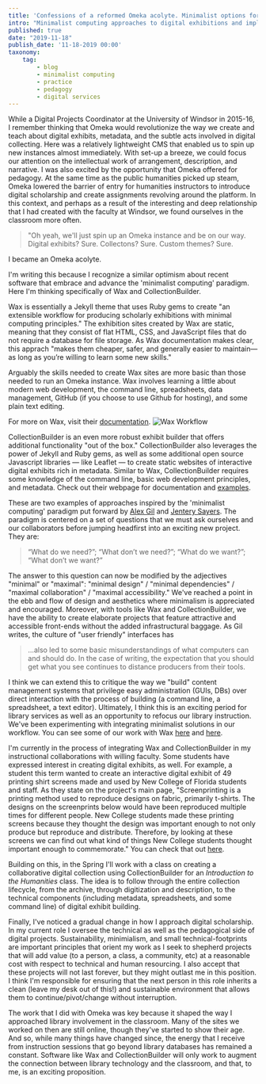 ```yaml
---
title: 'Confessions of a reformed Omeka acolyte. Minimalist options for digital exhibitions'
intro: "Minimalist computing approaches to digital exhibitions and implications for services and undergraduate instruction"
published: true
date: "2019-11-18"
publish_date: '11-18-2019 00:00'
taxonomy:
    tag:
        - blog
        - minimalist computing
        - practice
        - pedagogy
        - digital services
---
```


While a Digital Projects Coordinator at the University of Windsor in 2015-16, I remember thinking that Omeka would revolutionize the way we create and teach about digital exhibits, metadata, and the subtle acts involved in digital collecting. Here was a relatively lightweight CMS that enabled us to spin up new instances almost immediately. With set-up a breeze, we could focus our attention on the intellectual work of arrangement, description, and narrative. I was also excited by the opportunity that Omeka offered for pedagogy. At the same time as the public humanities picked up steam, Omeka lowered the barrier of entry for humanities instructors to introduce digital scholarship and create assignments revolving around the platform. In this context, and perhaps as a result of the interesting and deep relationship that I had created with the faculty at Windsor, we found ourselves in the classroom more often. 

> "Oh yeah, we'll just spin up an Omeka instance and be on our way. Digital exhibits? Sure. Collectons? Sure. Custom themes? Sure.

I became an Omeka acolyte.
 
I'm writing this because I recognize a similar optimism about recent software that embrace and advance the 'minimalist computing' paradigm. Here I'm thinking specifically of Wax and CollectionBuilder. 

Wax is essentially a Jekyll theme that uses Ruby gems to create "an extensible workflow for producing scholarly exhibitions with minimal computing principles." The exhibition sites created by Wax are static, meaning that they consist of flat HTML, CSS, and JavaScript files that do not require a database for file storage. As Wax documentation makes clear, this apprach "makes them cheaper, safer, and generally easier to maintain—as long as you’re willing to learn some new skills."

Arguably the skills needed to create Wax sites are more basic than those needed to run an Omeka instance. Wax involves learning a little about modern web development, the command line, spreadsheets, data management, GitHub (if you choose to use Github for hosting), and some plain text editing.

For more on Wax, visit their [documentation](https://minicomp.github.io/wiki/wax/).
![Wax Workflow](https://minicomp.github.io/wiki/assets/wax_workflow.jpeg)

CollectionBuilder is an even more robust exhibit builder that offers additional functionality "out of the box." CollectionBuilder also leverages the power of Jekyll and Ruby gems, as well as some additional open source Javascript libraries — like Leaflet — to create static websites of interactive digital exhibits rich in metadata. Similar to Wax, CollectionBuilder requires some knowledge of the command line, basic web development principles, and metadata. Check out their webpage for documentation and [examples](https://collectionbuilder.github.io/).

These are two examples of approaches inspired by the 'minimalist computing' paradigm put forward by [Alex Gil](http://go-dh.github.io/mincomp/thoughts/2015/05/21/user-vs-learner/) and [Jentery Sayers](https://go-dh.github.io/mincomp/thoughts/2016/10/03/tldr/). The paradigm is centered on a set of questions that we must ask ourselves and our collaborators before jumping headfirst into an exciting new project. They are:

>“What do we need?”; “What don’t we need?”; “What do we want?”; “What don’t we want?” 

The answer to this question can now be modified by the adjectives "minimal" or "maximal": "minimal design" / "minimal dependencies" / "maximal collaboration" / "maximal accessibility." We've reached a point in the ebb and flow of design and aesthetics where minimalism is appreciated and encouraged. Moreover, with tools like Wax and CollectionBuilder, we have the ability to create elaborate projects that feature attractive and accessible front-ends without the added infrastructural baggage. As Gil writes, the culture of "user friendly" interfaces has 

>...also led to some basic misunderstandings of what computers can and should do. In the case of writing, the expectation that you should get what you see continues to distance producers from their tools.

I think we can extend this to critique the way we "build" content management systems that privilege easy administration (GUIs, DBs) over direct interaction with the process of building (a command line, a spreadsheet, a text editor). Ultimately, I think this is an exciting period for library services as well as an opportunity to refocus our library instruction. We've been experimenting with integrating minimalist solutions in our workflow. You can see some of our work with Wax [here](https://dss.ncf.edu/pei/) and [here](https://dss.ncf.edu/constitution/).

I'm currently in the process of integrating Wax and CollectionBuilder in my instructional collaborations with willing faculty. Some students have expressed interest in creating digital exhibits, as well. For example, a student this term wanted to create an interactive digital exhibit of 49 printing shirt screens made and used by New College of Florida students and staff. As they state on the project's main page, "Screenprinting is a printing method used to reproduce designs on fabric, primarily t-shirts. The designs on the screenprints below would have been reproduced multiple times for different people. New College students made these printing screens because they thought the design was important enough to not only produce but reproduce and distribute. Therefore, by looking at these screens we can find out what kind of things New College students thought important enough to commemorate." You can check that out [here](https://carolinenewberg.github.io/ncf-screenprints/). 

Building on this, in the Spring I'll work with a class on creating a collaborative digital collection using CollectionBuilder for an *Introduction to the Humanities* class. The idea is to follow through the entire collection lifecycle, from the archive, through digitization and description, to the technical components (including metadata, spreadsheets, and some command line) of digital exhibit building. 

Finally, I've noticed a gradual change in how I approach digital scholarship. In my current role I oversee the technical as well as the pedagogical side of digital projects. Sustainability, minimialism, and small technical-footprints are important principles that orient my work as I seek to shepherd projects that will add value (to a person, a class, a community, etc) at a reasonable cost with respect to technical and human resourcing. I also accept that these projects will not last forever, but they might outlast me in this position. I think I'm responsible for ensuring that the next person in this role inherits a clean (leave my desk out of this!) and sustainable environment that allows them to continue/pivot/change without interruption. 

The work that I did with Omeka was key because it shaped the way I approached library involvement in the classroom. Many of the sites we worked on then are still online, though they've started to show their age. And so, while many things have changed since, the energy that I receive from instruction sessions that go beyond library databases has remained a constant. Software like Wax and CollectionBuilder will only work to augment the connection between library technology and the classroom, and that, to me, is an exciting proposition.